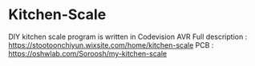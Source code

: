 # Kitchen-Scale
DIY kitchen scale
program is written in Codevision AVR
Full description : https://stootoonchiyun.wixsite.com/home/kitchen-scale
PCB : https://oshwlab.com/Soroosh/my-kitchen-scale
